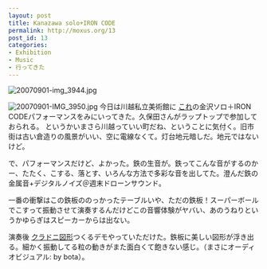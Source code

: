 ```yaml
---
layout: post
title: Kanazawa solo+IRON CODE
permalink: http://moxus.org/13
post_id: 13
categories: 
- Exhibition
- Music
- 行ってきた
---
```


![20070901-img_3944.jpg](http://moxuse.org/blog/media/1/20070901-img_3944.jpg)

![20070901-IMG_3950.jpg](http://moxuse.org/blog/media/1/20070901-IMG_3950.jpg)
今日は川越私立美術館に
[これ](http://www.city.kawagoe.saitama.jp/icity/browser?ActionCode=content&ContentID=1185410017465&SiteID=0&ParentGenre=1104984856202)の金沢ソロ＋IRON CODEパフォーマンスをみにいってきた。久保田さんがラップトップで参加しておられる。
というかいまさら川越っていい町だね、ということに気付く。旧市街は古い倉造りの風景がいい、空に電線なくて。灯台地元暗しだ。地元ではないけど。

で、パフォーマンスだけど、よかった。鉄の生音が。鉄ってこんな音がするのかー、たたく、こする、落とす、いろんな方法で多彩な音を出してた。澄んだ鉄の金属音+デジタルノイズ＠週末ドローンサウンド。

一番の衝撃はこの鉄板ののっかったテーブルいや、ただの鉄板！スーパーボールでこすって振動させて演奏するんだけどこの音響体験がヤバい、あのうねりというかゆらぎはスピーカーからは出ない。

演奏後
[クラドニ図形](http://homepage.mac.com/mfukuda2/iphoto37/iphoto37.html)つくるデモやっていただけた。鉄板に美しい図形が浮き出る。細かく振動してる粒の動きがまた面白くて飽きない感じ。（まさにオーディオビジュアル: by bota）。